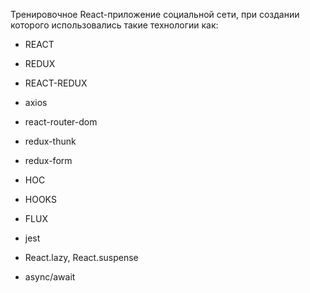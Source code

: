 Тренировочное React-приложение социальной сети, при создании которого использовались такие технологии как:

- REACT

- REDUX

- REACT-REDUX

- axios

- react-router-dom

- redux-thunk

- redux-form

- HOC

- HOOKS

- FLUX

- jest

- React.lazy, React.suspense

- async/await
